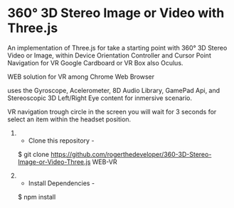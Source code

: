 # 360° 3D Stereo Image or Video with Three.js

An implementation of Three.js for take a starting point with 360° 3D Stereo Video or Image, within Device Orientation Controller and Cursor Point Navigation for VR Google Cardboard or VR Box also Oculus.

WEB solution for VR among Chrome Web Browser

uses the Gyroscope, Acelerometer, 8D Audio Library, GamePad Api,
and Stereoscopic 3D Left/Right Eye content for inmersive scenario.

VR navigation trough circle in the screen
you will wait for 3 seconds for select an item within the headset position.

1.  - Clone this repository -

    $ git clone https://github.com/rogerthedeveloper/360-3D-Stereo-Image-or-Video-Three.js WEB-VR


2. - Install Dependencies -

    $ npm install

